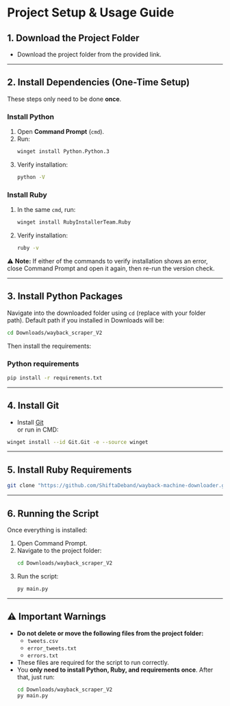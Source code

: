 # Project Setup & Usage Guide

## 1. Download the Project Folder
- Download the project folder from the provided link.  

---

## 2. Install Dependencies (One-Time Setup)
These steps only need to be done **once**.  

### Install Python
1. Open **Command Prompt** (`cmd`).  
2. Run:  
   ```bash
   winget install Python.Python.3
   ```
3. Verify installation:  
   ```bash
   python -V
   ```

### Install Ruby
1. In the same `cmd`, run:  
   ```bash
   winget install RubyInstallerTeam.Ruby
   ```
2. Verify installation:  
   ```bash
   ruby -v
   ```

⚠️ **Note:** If either of the commands to verify installation shows an error, close Command Prompt and open it again, then re-run the version check.

---

## 3. Install Python Packages
Navigate into the downloaded folder using `cd` (replace with your folder path). Default path if you installed in Downloads will be:  
```bash
cd Downloads/wayback_scraper_V2
```

Then install the requirements:

### Python requirements
```bash
pip install -r requirements.txt
```

---

## 4. Install Git
- Install [Git](https://git-scm.com/downloads)  
or run in CMD:  
```bash
winget install --id Git.Git -e --source winget
```

---

## 5. Install Ruby Requirements
```bash
git clone "https://github.com/ShiftaDeband/wayback-machine-downloader.git"
```

---

## 6. Running the Script
Once everything is installed:  
1. Open Command Prompt.  
2. Navigate to the project folder:  
   ```bash
   cd Downloads/wayback_scraper_V2
   ```
3. Run the script:  
   ```bash
   py main.py
   ```

---

## ⚠️ Important Warnings
- **Do not delete or move the following files from the project folder:**  
  - `tweets.csv`  
  - `error_tweets.txt`  
  - `errors.txt`  
- These files are required for the script to run correctly.  
- You **only need to install Python, Ruby, and requirements once**. After that, just run:  
   ```bash
   cd Downloads/wayback_scraper_V2
   py main.py
   ```
